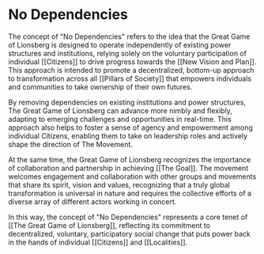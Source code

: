 # No Dependencies

The concept of "No Dependencies" refers to the idea that the Great Game of Lionsberg is designed to operate independently of existing power structures and institutions, relying solely on the voluntary participation of individual [[Citizens]] to drive progress towards the [[New Vision and Plan]]. This approach is intended to promote a decentralized, bottom-up approach to transformation across all [[Pillars of Society]] that empowers individuals and communities to take ownership of their own futures. 

By removing dependencies on existing institutions and power structures, The Great Game of Lionsberg can advance more nimbly and flexibly, adapting to emerging challenges and opportunities in real-time. This approach also helps to foster a sense of agency and empowerment among individual Citizens, enabling them to take on leadership roles and actively shape the direction of The Movement.

At the same time, the Great Game of Lionsberg recognizes the importance of collaboration and partnership in achieving [[The Goal]]. The movement welcomes engagement and collaboration with other groups and movements that share its spirit, vision and values, recognizing that a truly global transformation is universal in nature and requires the collective efforts of a diverse array of different actors working in concert.

In this way, the concept of "No Dependencies" represents a core tenet of [[The Great Game of Lionsberg]], reflecting its commitment to decentralized, voluntary, participatory social change that puts power back in the hands of individual [[Citizens]] and [[Localities]].